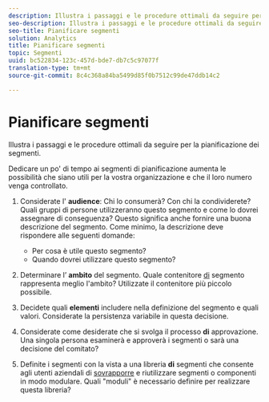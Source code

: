 ```yaml
---
description: Illustra i passaggi e le procedure ottimali da seguire per la pianificazione dei segmenti.
seo-description: Illustra i passaggi e le procedure ottimali da seguire per la pianificazione dei segmenti.
seo-title: Pianificare segmenti
solution: Analytics
title: Pianificare segmenti
topic: Segmenti
uuid: bc522834-123c-457d-bde7-db7c5c97077f
translation-type: tm+mt
source-git-commit: 8c4c368a84ba5499d85f0b7512c99de47ddb14c2

---
```



# Pianificare segmenti

Illustra i passaggi e le procedure ottimali da seguire per la pianificazione dei segmenti.

Dedicare un po' di tempo ai segmenti di pianificazione aumenta le possibilità che siano utili per la vostra organizzazione e che il loro numero venga controllato.

1. Considerate l' **audience**: Chi lo consumerà? Con chi la condividerete? Quali gruppi di persone utilizzeranno questo segmento e come lo dovrei assegnare di conseguenza? Questo significa anche fornire una buona descrizione del segmento. Come minimo, la descrizione deve rispondere alle seguenti domande:

   * Per cosa è utile questo segmento?
   * Quando dovrei utilizzare questo segmento?

1. Determinare l’ **ambito** del segmento. Quale contenitore [di](/help/components/c-segmentation/seg-overview.md) segmento rappresenta meglio l'ambito? Utilizzate il contenitore più piccolo possibile.

1. Decidete quali **elementi** includere nella definizione del segmento e quali valori. Considerate la persistenza [](/help/components/c-segmentation/seg-overview.md) variabile in questa decisione.

1. Considerate come desiderate che si svolga il processo **di** approvazione. Una singola persona esaminerà e approverà i segmenti o sarà una decisione del comitato?
1. Definite i segmenti con la vista a una libreria **di** segmenti che consente agli utenti aziendali di [sovrapporre](/help/components/c-segmentation/c-segmentation-workflow/seg-build.md) e riutilizzare segmenti o componenti in modo modulare. Quali "moduli" è necessario definire per realizzare questa libreria?

